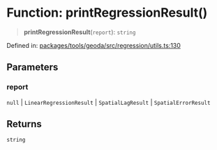 # Function: printRegressionResult()

> **printRegressionResult**(`report`): `string`

Defined in: [packages/tools/geoda/src/regression/utils.ts:130](https://github.com/GeoDaCenter/openassistant/blob/dc72d81a35cf8e46295657303846fbb4ad891993/packages/tools/geoda/src/regression/utils.ts#L130)

## Parameters

### report

`null` | `LinearRegressionResult` | `SpatialLagResult` | `SpatialErrorResult`

## Returns

`string`
